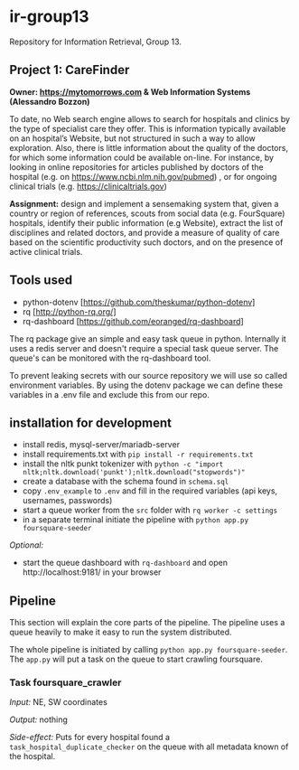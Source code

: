 # ir-group13
Repository for Information Retrieval, Group 13.

## Project 1: CareFinder
**Owner: https://mytomorrows.com & Web Information Systems (Alessandro Bozzon)**

To date, no Web search engine allows to search for hospitals and clinics by the type of  specialist care they offer. This is information typically available on an hospital’s Website, but not structured in such a way to allow exploration. Also, there is little information about the quality of the doctors, for which some information could be available on-line. For instance, by looking in online repositories for articles published by doctors of the hospital (e.g. on https://www.ncbi.nlm.nih.gov/pubmed) , or for ongoing clinical trials (e.g. https://clinicaltrials.gov)

**Assignment:** design and implement a sensemaking system that, given a country or region of references, scouts from social data (e.g. FourSquare) hospitals, identify their public information (e.g Website), extract the list of disciplines and related doctors, and provide a measure of quality of care based on the scientific productivity such doctors, and on the presence of active clinical trials. 


## Tools used

- python-dotenv [https://github.com/theskumar/python-dotenv]
- rq [http://python-rq.org/]
- rq-dashboard [https://github.com/eoranged/rq-dashboard]

The rq package give an simple and easy task queue in python. 
Internally it uses a redis server and doesn't require a special task queue server.
The queue's can be monitored with the rq-dashboard tool.

To prevent leaking secrets with our source repository we will use so called environment variables.
By using the dotenv package we can define these variables in a .env file and exclude this from our repo.



## installation for development

- install redis, mysql-server/mariadb-server
- install requirements.txt with `pip install -r requirements.txt`
- install the nltk punkt tokenizer with `python -c "import nltk;nltk.download('punkt');nltk.download("stopwords")"`
- create a database with the schema found in `schema.sql`
- copy `.env_example` to `.env` and fill in the required variables (api keys, usernames, passwords)
- start a queue worker from the `src` folder with `rq worker -c settings`
- in a separate terminal initiate the pipeline with `python app.py foursquare-seeder`

*Optional:*
- start the queue dashboard with `rq-dashboard` and open http://localhost:9181/ in your browser

## Pipeline
This section will explain the core parts of the pipeline.
The pipeline uses a queue heavily to make it easy to run the system distributed.

The whole pipeline is initiated by calling `python app.py foursquare-seeder`.
The `app.py` will put a task on the queue to start crawling foursquare.

### Task foursquare_crawler
*Input:* NE, SW coordinates

*Output:* nothing

*Side-effect:* Puts for every hospital found a `task_hospital_duplicate_checker` on the queue with all metadata known of the hospital.




